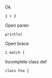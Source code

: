 Ok

```tut
1 + 2
```

Open paren

```tut
println(
```

Open brace

```tut
1 match {
```

Incomplete class def

```tut
class Foo {
```
